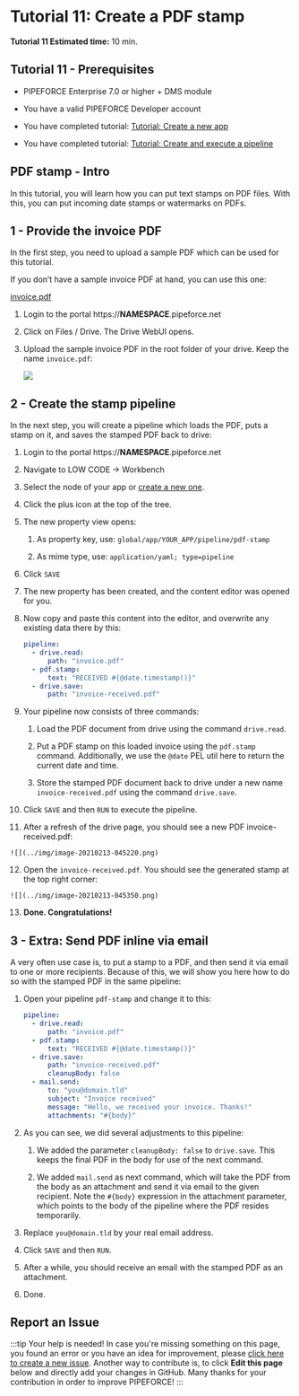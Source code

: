 # Tutorial 11: Create a PDF stamp

**Tutorial 11 Estimated time:** 10 min.

## Tutorial 11 - Prerequisites

*   PIPEFORCE Enterprise 7.0 or higher + DMS module
    
*   You have a valid PIPEFORCE Developer account
    
*   You have completed tutorial: [Tutorial: Create a new app](../tutorials/create-app)
    
*   You have completed tutorial: [Tutorial: Create and execute a pipeline](../tutorials/create-pipeline)
    

## PDF stamp - Intro

In this tutorial, you will learn how you can put text stamps on PDF files. With this, you can put incoming date stamps or watermarks on PDFs.

## 1 - Provide the invoice PDF

In the first step, you need to upload a sample PDF which can be used for this tutorial.

If you don’t have a sample invoice PDF at hand, you can use this one:

[invoice.pdf](../../static/sample-invoice.pdf)

1.  Login to the portal https://**NAMESPACE**.pipeforce.net
    
2.  Click on Files / Drive. The Drive WebUI opens.
    
3.  Upload the sample invoice PDF in the root folder of your drive. Keep the name `invoice.pdf`:  
    
    ![](../img/image-20210213-042536.png)

## 2 - Create the stamp pipeline

In the next step, you will create a pipeline which loads the PDF, puts a stamp on it, and saves the stamped PDF back to drive:

1.  Login to the portal https://**NAMESPACE**.pipeforce.net
    
2.  Navigate to LOW CODE → Workbench
    
3.  Select the node of your app or [create a new one](../tutorials/create-app).
    
4.  Click the plus icon at the top of the tree.
    
5.  The new property view opens:
    
    1.  As property key, use: `global/app/YOUR_APP/pipeline/pdf-stamp`
        
    2.  As mime type, use: `application/yaml; type=pipeline`
        
6.  Click `SAVE`
    
7.  The new property has been created, and the content editor was opened for you.
    
8.  Now copy and paste this content into the editor, and overwrite any existing data there by this:
    
    ```yaml
    pipeline:
      - drive.read:
          path: "invoice.pdf"
      - pdf.stamp:
          text: "RECEIVED #{@date.timestamp()}"
      - drive.save:
          path: "invoice-received.pdf"
    ```
    
9.  Your pipeline now consists of three commands:
    
    1.  Load the PDF document from drive using the command `drive.read`.
        
    2.  Put a PDF stamp on this loaded invoice using the `pdf.stamp` command. Additionally, we use the `@date` PEL util here to return the current date and time.
        
    3.  Store the stamped PDF document back to drive under a new name `invoice-received.pdf` using the command `drive.save`.
        
10.  Click `SAVE` and then `RUN` to execute the pipeline.
    
11.  After a refresh of the drive page, you should see a new PDF invoice-received.pdf:  
    
    ![](../img/image-20210213-045220.png)
12.  Open the `invoice-received.pdf`. You should see the generated stamp at the top right corner:  
    
    ![](../img/image-20210213-045350.png)
13.  **Done. Congratulations!**
    

## 3 - Extra: Send PDF inline via email

A very often use case is, to put a stamp to a PDF, and then send it via email to one or more recipients. Because of this, we will show you here how to do so with the stamped PDF in the same pipeline:

1.  Open your pipeline `pdf-stamp` and change it to this:  
    
    ```yaml
    pipeline:
      - drive.read:
          path: "invoice.pdf"
      - pdf.stamp:
          text: "RECEIVED #{@date.timestamp()}"
      - drive.save:
          path: "invoice-received.pdf"
          cleanupBody: false
      - mail.send:
          to: "you@domain.tld"
          subject: "Invoice received"
          message: "Hello, we received your invoice. Thanks!"
          attachments: "#{body}"
    ```
    
2.  As you can see, we did several adjustments to this pipeline:
    
    1.  We added the parameter `cleanupBody: false` to `drive.save`. This keeps the final PDF in the body for use of the next command.
        
    2.  We added `mail.send` as next command, which will take the PDF from the body as an attachment and send it via email to the given recipient. Note the `#{body}` expression in the attachment parameter, which points to the body of the pipeline where the PDF resides temporarily.
        
3.  Replace `you@domain.tld` by your real email address.
    
4.  Click `SAVE` and then `RUN`.
    
5.  After a while, you should receive an email with the stamped PDF as an attachment.
    
6.  Done.

## Report an Issue
:::tip Your help is needed!
In case you're missing something on this page, you found an error or you have an idea for improvement, please [click here to create a new issue](https://github.com/pipeforce/pipeforce.github.io/issues/new). Another way to contribute is, to click **Edit this page** below and directly add your changes in GitHub. Many thanks for your contribution in order to improve PIPEFORCE!
:::